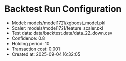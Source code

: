 # Backtest Run Configuration

- Model: models/model1721/xgboost_model.pkl
- Scaler: models/model1721/feature_scaler.pkl
- Test data: data/backtest_data/data_22_down.csv
- Confidence: 0.8
- Holding period: 10
- Transaction cost: 0.001
- Created at: 2025-09-04 16:32:05

